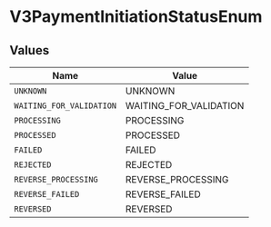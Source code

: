 # V3PaymentInitiationStatusEnum


## Values

| Name                     | Value                    |
| ------------------------ | ------------------------ |
| `UNKNOWN`                | UNKNOWN                  |
| `WAITING_FOR_VALIDATION` | WAITING_FOR_VALIDATION   |
| `PROCESSING`             | PROCESSING               |
| `PROCESSED`              | PROCESSED                |
| `FAILED`                 | FAILED                   |
| `REJECTED`               | REJECTED                 |
| `REVERSE_PROCESSING`     | REVERSE_PROCESSING       |
| `REVERSE_FAILED`         | REVERSE_FAILED           |
| `REVERSED`               | REVERSED                 |